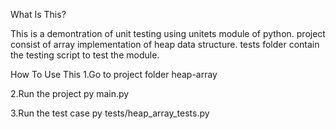 What Is This?

This is a demontration of unit testing using unitets module of python.
project consist of array implementation of heap data structure.
tests folder contain the testing script to test the module.

How To Use This
1.Go to project folder heap-array

2.Run the project
py main.py

3.Run the test case
py tests/heap_array_tests.py
